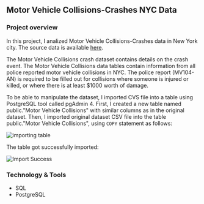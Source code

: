 ## Motor Vehicle Collisions-Crashes NYC Data

### Project overview

In this project, I analized Motor Vehicle Collisions-Crashes data in New York city. The source data is available [here](https://data.cityofnewyork.us/Public-Safety/Motor-Vehicle-Collisions-Crashes/h9gi-nx95). 

The Motor Vehicle Collisions crash dataset contains details on the crash event. The Motor Vehicle Collisions data tables contain information from all police reported motor vehicle collisions in NYC. The police report (MV104-AN) is required to be filled out for collisions where someone is injured or killed, or where there is at least $1000 worth of damage. 

To be able to manipulate the dataset, I imported CVS file into a table using PostgreSQL tool called pgAdmin 4. 
First, I created a new table named public."Motor Vehicle Collisions" with similar columns as in the original dataset. 
Then, I imported original dataset CSV file into the  table public."Motor Vehicle Collisions", using ```COPY``` statement as follows:

![importing table](https://user-images.githubusercontent.com/89424060/159693322-ef630a2f-3f7b-4cc3-87b7-9f573840e278.png)

The table got successfully imported:

![Import Success](https://user-images.githubusercontent.com/89424060/159693962-a687d7ec-21e1-4149-afc5-182edb15f33c.png)









### Technology & Tools 

+ SQL
+ PostgreSQL
